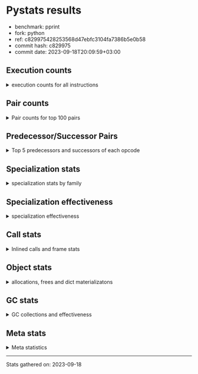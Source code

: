 
# Pystats results

- benchmark: pprint
- fork: python
- ref: c829975428253568d47ebfc3104fa7386b5e0b58
- commit hash: c829975
- commit date: 2023-09-18T20:09:59+03:00

## Execution counts

<details>
<summary> execution counts for all instructions </summary>

|Name | Count | Self | Cumulative | Miss ratio | 
|---|---:|---:|---:|---:|
| LOAD_FAST | 4,218,004,800 | 19.8% | 19.8% |  |
| STORE_FAST | 1,872,002,460 | 8.8% | 28.5% |  |
| LOAD_GLOBAL_BUILTIN | 1,836,001,800 | 8.6% | 37.1% |  |
| LOAD_CONST | 1,356,001,980 | 6.4% | 43.5% |  |
| POP_JUMP_IF_FALSE | 1,308,001,260 | 6.1% | 49.6% |  |
| LOAD_FAST_LOAD_FAST | 1,158,001,500 | 5.4% | 55.0% |  |
| TO_BOOL_BOOL | 1,080,000,660 | 5.1% | 60.1% |  |
| CALL_BUILTIN_FAST | 654,000,720 | 3.1% | 63.1% |  |
| RESUME_CHECK | 606,000,600 | 2.8% | 66.0% |  |
| RETURN_VALUE | 528,000,420 | 2.5% | 68.5% |  |
| POP_JUMP_IF_TRUE | 486,000,360 | 2.3% | 70.7% |  |
| CALL_PY_EXACT_ARGS | 480,000,360 | 2.2% | 73.0% |  |
| LOAD_ATTR_METHOD_WITH_VALUES | 480,000,300 | 2.2% | 75.2% |  |
| CALL_BUILTIN_O | 438,000,180 | 2.1% | 77.3% |  |
| LOAD_GLOBAL_MODULE | 324,000,380 | 1.5% | 78.8% |  |
| CONTAINS_OP | 312,000,300 | 1.5% | 80.3% |  |
| LOAD_ATTR | 288,071,080 | 1.3% | 81.6% |  |
| POP_TOP | 282,000,600 | 1.3% | 82.9% |  |
| BUILD_TUPLE | 270,000,120 | 1.3% | 84.2% |  |
| CALL_TYPE_1 | 234,000,180 | 1.1% | 85.3% |  |
| UNPACK_SEQUENCE_TUPLE | 234,000,060 | 1.1% | 86.4% |  |
| IS_OP | 216,000,120 | 1.0% | 87.4% |  |
| PUSH_NULL | 198,000,660 | 0.9% | 88.3% |  |
| JUMP_BACKWARD | 198,000,000 | 0.9% | 89.3% |  |
| LOAD_ATTR_INSTANCE_VALUE | 180,000,300 | 0.8% | 90.1% |  |
| FOR_ITER_TUPLE | 144,850,060 | 0.7% | 90.8% | 31.1% |
| INTERPRETER_EXIT | 126,000,120 | 0.6% | 91.4% |  |
| FOR_ITER_LIST | 120,850,060 | 0.6% | 91.9% | 37.3% |
| LOAD_ATTR_METHOD_NO_DICT | 96,000,240 | 0.4% | 92.4% |  |
| EXTENDED_ARG | 90,000,120 | 0.4% | 92.8% |  |
| CALL_METHOD_DESCRIPTOR_O | 78,000,240 | 0.4% | 93.2% |  |
| RETURN_CONST | 78,000,180 | 0.4% | 93.5% |  |
| CALL | 72,018,520 | 0.3% | 93.9% |  |
| BINARY_OP | 72,018,000 | 0.3% | 94.2% |  |
| BINARY_OP_ADD_INT | 72,000,360 | 0.3% | 94.5% |  |
| STORE_SUBSCR_DICT | 72,000,180 | 0.3% | 94.9% |  |
| DELETE_SUBSCR | 72,000,180 | 0.3% | 95.2% |  |
| TO_BOOL_NONE | 72,000,120 | 0.3% | 95.6% |  |
| GET_ITER | 72,000,120 | 0.3% | 95.9% |  |
| BUILD_LIST | 72,000,120 | 0.3% | 96.2% |  |
| COPY | 72,000,060 | 0.3% | 96.6% |  |
| STORE_ATTR_SLOT | 72,000,000 | 0.3% | 96.9% |  |
| FORMAT_SIMPLE | 72,000,000 | 0.3% | 97.2% |  |
| CONVERT_VALUE | 72,000,000 | 0.3% | 97.6% |  |
| BINARY_SUBSCR_TUPLE_INT | 72,000,000 | 0.3% | 97.9% |  |
| COMPARE_OP_INT | 60,000,240 | 0.3% | 98.2% |  |
| TO_BOOL | 54,013,220 | 0.3% | 98.5% |  |
| STORE_FAST_STORE_FAST | 42,000,120 | 0.2% | 98.7% |  |
| CALL_LEN | 42,000,060 | 0.2% | 98.8% |  |
| JUMP_FORWARD | 36,000,180 | 0.2% | 99.0% |  |
| UNPACK_SEQUENCE_TWO_TUPLE | 36,000,000 | 0.2% | 99.2% |  |
| LOAD_ATTR_SLOT | 36,000,000 | 0.2% | 99.4% |  |
| BUILD_STRING | 36,000,000 | 0.2% | 99.5% |  |
| NOP | 24,000,180 | 0.1% | 99.6% |  |
| CALL_METHOD_DESCRIPTOR_NOARGS | 24,000,120 | 0.1% | 99.7% |  |
| TO_BOOL_LIST | 18,000,120 | 0.1% | 99.8% |  |
| CALL_KW | 18,000,000 | 0.1% | 99.9% |  |
| BINARY_OP_SUBTRACT_INT | 12,000,300 | 0.1% | 100.0% |  |
| LOAD_ATTR_METHOD_LAZY_DICT | 6,000,180 | 0.0% | 100.0% |  |
| LOAD_DEREF | 240 | 0.0% | 100.0% |  |
| LOAD_GLOBAL | 220 | 0.0% | 100.0% |  |
| LOAD_ATTR_MODULE | 200 | 0.0% | 100.0% |  |
| COPY_FREE_VARS | 120 | 0.0% | 100.0% |  |
| CALL_FUNCTION_EX | 120 | 0.0% | 100.0% |  |
| BINARY_OP_SUBTRACT_FLOAT | 120 | 0.0% | 100.0% |  |
| PUSH_EXC_INFO | 60 | 0.0% | 100.0% |  |
| POP_JUMP_IF_NONE | 60 | 0.0% | 100.0% |  |
| POP_EXCEPT | 60 | 0.0% | 100.0% |  |
| LOAD_ATTR_NONDESCRIPTOR_WITH_VALUES | 60 | 0.0% | 100.0% |  |
| COMPARE_OP | 60 | 0.0% | 100.0% |  |
| CHECK_EXC_MATCH | 60 | 0.0% | 100.0% |  |
| CALL_METHOD_DESCRIPTOR_FAST | 60 | 0.0% | 100.0% |  |
| BUILD_MAP | 60 | 0.0% | 100.0% |  |
| BINARY_OP_ADD_UNICODE | 60 | 0.0% | 100.0% |  |
| STORE_SUBSCR | 20 | 0.0% | 100.0% |  |


</details>

## Pair counts

<details>
<summary> Pair counts for top 100 pairs </summary>

|Pair | Count | Self | Cumulative | 
|---|---:|---:|---:|
| LOAD_GLOBAL_BUILTIN LOAD_FAST | 1,188,001,140 | 5.6% | 5.6% |
| STORE_FAST LOAD_FAST | 966,001,320 | 4.5% | 10.1% |
| LOAD_FAST LOAD_GLOBAL_BUILTIN | 648,000,600 | 3.0% | 13.1% |
| POP_JUMP_IF_FALSE LOAD_GLOBAL_BUILTIN | 630,000,360 | 3.0% | 16.1% |
| TO_BOOL_BOOL POP_JUMP_IF_FALSE | 612,000,420 | 2.9% | 18.9% |
| CALL_PY_EXACT_ARGS RESUME_CHECK | 480,000,360 | 2.2% | 21.2% |
| LOAD_FAST LOAD_ATTR_METHOD_WITH_VALUES | 480,000,260 | 2.2% | 23.4% |
| POP_JUMP_IF_FALSE LOAD_FAST | 456,000,600 | 2.1% | 25.6% |
| STORE_FAST STORE_FAST | 456,000,000 | 2.1% | 27.7% |
| LOAD_GLOBAL_BUILTIN CALL_BUILTIN_FAST | 432,000,480 | 2.0% | 29.7% |
| CALL_BUILTIN_FAST TO_BOOL_BOOL | 432,000,480 | 2.0% | 31.8% |
| LOAD_FAST LOAD_CONST | 414,000,540 | 1.9% | 33.7% |
| LOAD_FAST TO_BOOL_BOOL | 408,000,160 | 1.9% | 35.6% |
| LOAD_FAST CALL_BUILTIN_O | 402,000,180 | 1.9% | 37.5% |
| LOAD_CONST LOAD_CONST | 396,000,240 | 1.9% | 39.3% |
| TO_BOOL_BOOL POP_JUMP_IF_TRUE | 396,000,120 | 1.9% | 41.2% |
| LOAD_ATTR_METHOD_WITH_VALUES LOAD_FAST_LOAD_FAST | 324,000,300 | 1.5% | 42.7% |
| CONTAINS_OP POP_JUMP_IF_FALSE | 312,000,300 | 1.5% | 44.2% |
| LOAD_FAST_LOAD_FAST CALL_PY_EXACT_ARGS | 312,000,100 | 1.5% | 45.6% |
| LOAD_FAST_LOAD_FAST LOAD_FAST_LOAD_FAST | 306,000,240 | 1.4% | 47.1% |
| POP_TOP LOAD_FAST | 276,000,300 | 1.3% | 48.4% |
| BUILD_TUPLE RETURN_VALUE | 270,000,120 | 1.3% | 49.6% |
| STORE_FAST LOAD_GLOBAL_BUILTIN | 258,000,180 | 1.2% | 50.8% |
| RESUME_CHECK LOAD_FAST | 240,000,240 | 1.1% | 52.0% |
| RESUME_CHECK LOAD_GLOBAL_BUILTIN | 240,000,180 | 1.1% | 53.1% |
| LOAD_FAST CALL_TYPE_1 | 234,000,160 | 1.1% | 54.2% |
| LOAD_GLOBAL_MODULE CONTAINS_OP | 234,000,120 | 1.1% | 55.3% |
| LOAD_FAST LOAD_GLOBAL_MODULE | 234,000,120 | 1.1% | 56.4% |
| CALL_TYPE_1 STORE_FAST | 234,000,120 | 1.1% | 57.5% |
| RETURN_VALUE UNPACK_SEQUENCE_TUPLE | 234,000,060 | 1.1% | 58.6% |
| RETURN_VALUE RETURN_VALUE | 234,000,060 | 1.1% | 59.7% |
| UNPACK_SEQUENCE_TUPLE STORE_FAST | 228,000,000 | 1.1% | 60.7% |
| CALL_BUILTIN_FAST STORE_FAST | 222,000,180 | 1.0% | 61.8% |
| LOAD_GLOBAL_BUILTIN LOAD_ATTR | 216,000,120 | 1.0% | 62.8% |
| LOAD_CONST CALL_BUILTIN_FAST | 216,000,120 | 1.0% | 63.8% |
| LOAD_ATTR IS_OP | 216,000,120 | 1.0% | 64.8% |
| LOAD_CONST STORE_FAST | 198,000,540 | 0.9% | 65.7% |
| LOAD_FAST PUSH_NULL | 198,000,420 | 0.9% | 66.7% |
| PUSH_NULL LOAD_FAST | 198,000,120 | 0.9% | 67.6% |
| POP_JUMP_IF_TRUE LOAD_FAST | 198,000,120 | 0.9% | 68.5% |
| CALL_BUILTIN_O POP_TOP | 198,000,000 | 0.9% | 69.4% |
| POP_JUMP_IF_TRUE JUMP_BACKWARD | 197,999,940 | 0.9% | 70.4% |
| LOAD_FAST LOAD_ATTR_INSTANCE_VALUE | 180,000,200 | 0.8% | 71.2% |
| IS_OP POP_JUMP_IF_FALSE | 180,000,000 | 0.8% | 72.1% |
| LOAD_FAST_LOAD_FAST LOAD_FAST | 168,000,120 | 0.8% | 72.8% |
| LOAD_FAST CALL_PY_EXACT_ARGS | 168,000,120 | 0.8% | 73.6% |
| LOAD_ATTR_INSTANCE_VALUE TO_BOOL_BOOL | 168,000,000 | 0.8% | 74.4% |
| LOAD_CONST BUILD_TUPLE | 162,000,000 | 0.8% | 75.2% |
| CALL_BUILTIN_O LOAD_CONST | 162,000,000 | 0.8% | 75.9% |
| LOAD_FAST LOAD_FAST_LOAD_FAST | 156,000,000 | 0.7% | 76.7% |
| LOAD_ATTR_METHOD_WITH_VALUES LOAD_FAST | 156,000,000 | 0.7% | 77.4% |
| CACHE RESUME_CHECK | 126,000,120 | 0.6% | 78.0% |
| JUMP_BACKWARD FOR_ITER_TUPLE | 107,000,000 | 0.5% | 78.5% |
| FOR_ITER_TUPLE STORE_FAST | 106,999,960 | 0.5% | 79.0% |
| EXTENDED_ARG POP_JUMP_IF_FALSE | 90,000,120 | 0.4% | 79.4% |
| JUMP_BACKWARD FOR_ITER_LIST | 85,000,000 | 0.4% | 79.8% |
| LOAD_FAST_LOAD_FAST CONTAINS_OP | 78,000,180 | 0.4% | 80.2% |
| CALL_BUILTIN_O STORE_FAST | 78,000,180 | 0.4% | 80.5% |
| POP_JUMP_IF_FALSE LOAD_CONST | 78,000,120 | 0.4% | 80.9% |
| LOAD_FAST CALL_METHOD_DESCRIPTOR_O | 78,000,120 | 0.4% | 81.3% |
| LOAD_CONST LOAD_FAST_LOAD_FAST | 78,000,120 | 0.4% | 81.6% |
| LOAD_FAST LOAD_ATTR | 72,000,340 | 0.3% | 82.0% |
| STORE_FAST LOAD_CONST | 72,000,240 | 0.3% | 82.3% |
| LOAD_CONST BINARY_OP_ADD_INT | 72,000,240 | 0.3% | 82.6% |
| LOAD_FAST_LOAD_FAST DELETE_SUBSCR | 72,000,180 | 0.3% | 83.0% |
| LOAD_ATTR STORE_FAST | 72,000,180 | 0.3% | 83.3% |
| BINARY_OP_ADD_INT STORE_FAST | 72,000,180 | 0.3% | 83.7% |
| LOAD_FAST_LOAD_FAST STORE_SUBSCR_DICT | 72,000,160 | 0.3% | 84.0% |
| TO_BOOL_NONE POP_JUMP_IF_FALSE | 72,000,120 | 0.3% | 84.3% |
| TO_BOOL_BOOL EXTENDED_ARG | 72,000,120 | 0.3% | 84.7% |
| STORE_SUBSCR_DICT LOAD_CONST | 72,000,120 | 0.3% | 85.0% |
| STORE_FAST BUILD_LIST | 72,000,120 | 0.3% | 85.3% |
| POP_JUMP_IF_FALSE LOAD_FAST_LOAD_FAST | 72,000,120 | 0.3% | 85.7% |
| LOAD_FAST_LOAD_FAST BUILD_TUPLE | 72,000,120 | 0.3% | 86.0% |
| LOAD_FAST TO_BOOL_NONE | 72,000,120 | 0.3% | 86.4% |
| LOAD_FAST GET_ITER | 72,000,120 | 0.3% | 86.7% |
| LOAD_CONST LOAD_ATTR_METHOD_NO_DICT | 72,000,120 | 0.3% | 87.0% |
| LOAD_ATTR_METHOD_NO_DICT LOAD_FAST | 72,000,120 | 0.3% | 87.4% |
| CALL_METHOD_DESCRIPTOR_O BINARY_OP | 72,000,120 | 0.3% | 87.7% |
| BUILD_LIST STORE_FAST | 72,000,120 | 0.3% | 88.0% |
| BINARY_OP LOAD_FAST_LOAD_FAST | 72,000,120 | 0.3% | 88.4% |
| POP_JUMP_IF_FALSE POP_TOP | 72,000,060 | 0.3% | 88.7% |
| STORE_ATTR_SLOT RETURN_CONST | 72,000,000 | 0.3% | 89.1% |
| RETURN_CONST INTERPRETER_EXIT | 72,000,000 | 0.3% | 89.4% |
| RESUME_CHECK LOAD_FAST_LOAD_FAST | 72,000,000 | 0.3% | 89.7% |
| LOAD_GLOBAL_MODULE LOAD_FAST | 72,000,000 | 0.3% | 90.1% |
| LOAD_FAST_LOAD_FAST STORE_ATTR_SLOT | 72,000,000 | 0.3% | 90.4% |
| LOAD_FAST COPY | 72,000,000 | 0.3% | 90.7% |
| LOAD_FAST CONVERT_VALUE | 72,000,000 | 0.3% | 91.1% |
| LOAD_CONST BINARY_SUBSCR_TUPLE_INT | 72,000,000 | 0.3% | 91.4% |
| COPY TO_BOOL_BOOL | 72,000,000 | 0.3% | 91.8% |
| CONVERT_VALUE FORMAT_SIMPLE | 72,000,000 | 0.3% | 92.1% |
| BINARY_SUBSCR_TUPLE_INT CALL | 72,000,000 | 0.3% | 92.4% |
| RETURN_VALUE INTERPRETER_EXIT | 54,000,120 | 0.3% | 92.7% |
| POP_JUMP_IF_TRUE LOAD_CONST | 54,000,120 | 0.3% | 92.9% |
| DELETE_SUBSCR LOAD_FAST | 54,000,120 | 0.3% | 93.2% |
| LOAD_FAST TO_BOOL | 54,000,020 | 0.3% | 93.4% |
| TO_BOOL POP_JUMP_IF_TRUE | 54,000,000 | 0.3% | 93.7% |
| FOR_ITER_LIST STORE_FAST | 49,000,040 | 0.2% | 93.9% |
| LOAD_FAST STORE_FAST | 48,000,000 | 0.2% | 94.1% |


</details>

## Predecessor/Successor Pairs

<details>
<summary> Top 5 predecessors and successors of each opcode </summary>

### CACHE

<details>
<summary> Successors and predecessors for CACHE </summary>

|Predecessors | Count | Percentage | 
|---|---:|---:|

|Successors | Count | Percentage | 
|---|---:|---:|
| RESUME_CHECK | 126,000,120 | 100.0% |


</details>

### DELETE_SUBSCR

<details>
<summary> Successors and predecessors for DELETE_SUBSCR </summary>

|Predecessors | Count | Percentage | 
|---|---:|---:|
| LOAD_FAST_LOAD_FAST | 72,000,180 | 100.0% |

|Successors | Count | Percentage | 
|---|---:|---:|
| LOAD_FAST | 54,000,120 | 75.0% |
| LOAD_CONST | 18,000,000 | 25.0% |
| RETURN_CONST | 60 | 0.0% |


</details>

### FORMAT_SIMPLE

<details>
<summary> Successors and predecessors for FORMAT_SIMPLE </summary>

|Predecessors | Count | Percentage | 
|---|---:|---:|
| CONVERT_VALUE | 72,000,000 | 100.0% |

|Successors | Count | Percentage | 
|---|---:|---:|
| LOAD_CONST | 36,000,000 | 50.0% |
| BUILD_STRING | 36,000,000 | 50.0% |


</details>

### GET_ITER

<details>
<summary> Successors and predecessors for GET_ITER </summary>

|Predecessors | Count | Percentage | 
|---|---:|---:|
| LOAD_FAST | 72,000,120 | 100.0% |

|Successors | Count | Percentage | 
|---|---:|---:|
| FOR_ITER_TUPLE | 37,000,060 | 51.4% |
| FOR_ITER_LIST | 35,000,060 | 48.6% |


</details>

### INTERPRETER_EXIT

<details>
<summary> Successors and predecessors for INTERPRETER_EXIT </summary>

|Predecessors | Count | Percentage | 
|---|---:|---:|
| RETURN_CONST | 72,000,000 | 57.1% |
| RETURN_VALUE | 54,000,120 | 42.9% |

|Successors | Count | Percentage | 
|---|---:|---:|


</details>

### NOP

<details>
<summary> Successors and predecessors for NOP </summary>

|Predecessors | Count | Percentage | 
|---|---:|---:|
| RESUME_CHECK | 18,000,000 | 75.0% |
| STORE_FAST | 6,000,060 | 25.0% |
| POP_TOP | 120 | 0.0% |

|Successors | Count | Percentage | 
|---|---:|---:|
| LOAD_FAST | 18,000,000 | 75.0% |
| LOAD_GLOBAL_BUILTIN | 6,000,040 | 25.0% |
| LOAD_DEREF | 120 | 0.0% |
| LOAD_GLOBAL | 20 | 0.0% |


</details>

### POP_TOP

<details>
<summary> Successors and predecessors for POP_TOP </summary>

|Predecessors | Count | Percentage | 
|---|---:|---:|
| CALL_BUILTIN_O | 198,000,000 | 70.2% |
| POP_JUMP_IF_FALSE | 72,000,060 | 25.5% |
| RETURN_CONST | 6,000,180 | 2.1% |
| CALL_METHOD_DESCRIPTOR_O | 6,000,120 | 2.1% |
| CALL | 240 | 0.0% |

|Successors | Count | Percentage | 
|---|---:|---:|
| LOAD_FAST | 276,000,300 | 97.9% |
| RETURN_CONST | 6,000,060 | 2.1% |
| NOP | 120 | 0.0% |
| LOAD_FAST_LOAD_FAST | 60 | 0.0% |
| LOAD_CONST | 60 | 0.0% |


</details>

### PUSH_NULL

<details>
<summary> Successors and predecessors for PUSH_NULL </summary>

|Predecessors | Count | Percentage | 
|---|---:|---:|
| LOAD_FAST | 198,000,420 | 100.0% |
| LOAD_DEREF | 120 | 0.0% |
| LOAD_ATTR_MODULE | 80 | 0.0% |
| LOAD_ATTR | 40 | 0.0% |

|Successors | Count | Percentage | 
|---|---:|---:|
| LOAD_FAST | 198,000,120 | 100.0% |
| CALL | 480 | 0.0% |
| LOAD_FAST_LOAD_FAST | 60 | 0.0% |


</details>

### RETURN_VALUE

<details>
<summary> Successors and predecessors for RETURN_VALUE </summary>

|Predecessors | Count | Percentage | 
|---|---:|---:|
| BUILD_TUPLE | 270,000,120 | 51.1% |
| RETURN_VALUE | 234,000,060 | 44.3% |
| COMPARE_OP_INT | 18,000,000 | 3.4% |
| LOAD_FAST | 6,000,180 | 1.1% |
| CALL_METHOD_DESCRIPTOR_NOARGS | 60 | 0.0% |

|Successors | Count | Percentage | 
|---|---:|---:|
| UNPACK_SEQUENCE_TUPLE | 234,000,060 | 44.3% |
| RETURN_VALUE | 234,000,060 | 44.3% |
| INTERPRETER_EXIT | 54,000,120 | 10.2% |
| STORE_FAST | 6,000,060 | 1.1% |
| LOAD_GLOBAL | 80 | 0.0% |


</details>

### STORE_SUBSCR

<details>
<summary> Successors and predecessors for STORE_SUBSCR </summary>

|Predecessors | Count | Percentage | 
|---|---:|---:|
| LOAD_FAST_LOAD_FAST | 20 | 100.0% |

|Successors | Count | Percentage | 
|---|---:|---:|
| STORE_SUBSCR_DICT | 20 | 100.0% |


</details>

### TO_BOOL

<details>
<summary> Successors and predecessors for TO_BOOL </summary>

|Predecessors | Count | Percentage | 
|---|---:|---:|
| LOAD_FAST | 54,000,020 | 100.0% |
| TO_BOOL | 13,200 | 0.0% |

|Successors | Count | Percentage | 
|---|---:|---:|
| POP_JUMP_IF_TRUE | 54,000,000 | 100.0% |
| TO_BOOL | 13,200 | 0.0% |
| TO_BOOL_BOOL | 20 | 0.0% |


</details>

### BINARY_OP

<details>
<summary> Successors and predecessors for BINARY_OP </summary>

|Predecessors | Count | Percentage | 
|---|---:|---:|
| CALL_METHOD_DESCRIPTOR_O | 72,000,120 | 100.0% |
| BINARY_OP | 17,640 | 0.0% |
| LOAD_FAST | 120 | 0.0% |
| LOAD_CONST | 60 | 0.0% |
| LOAD_FAST_LOAD_FAST | 40 | 0.0% |

|Successors | Count | Percentage | 
|---|---:|---:|
| LOAD_FAST_LOAD_FAST | 72,000,120 | 100.0% |
| BINARY_OP | 17,640 | 0.0% |
| BINARY_OP_ADD_INT | 80 | 0.0% |
| BINARY_OP_SUBTRACT_INT | 60 | 0.0% |
| BINARY_OP_ADD_UNICODE | 60 | 0.0% |


</details>

### BUILD_LIST

<details>
<summary> Successors and predecessors for BUILD_LIST </summary>

|Predecessors | Count | Percentage | 
|---|---:|---:|
| STORE_FAST | 72,000,120 | 100.0% |

|Successors | Count | Percentage | 
|---|---:|---:|
| STORE_FAST | 72,000,120 | 100.0% |


</details>

### BUILD_STRING

<details>
<summary> Successors and predecessors for BUILD_STRING </summary>

|Predecessors | Count | Percentage | 
|---|---:|---:|
| FORMAT_SIMPLE | 36,000,000 | 100.0% |

|Successors | Count | Percentage | 
|---|---:|---:|
| CALL_BUILTIN_O | 36,000,000 | 100.0% |


</details>

### BUILD_TUPLE

<details>
<summary> Successors and predecessors for BUILD_TUPLE </summary>

|Predecessors | Count | Percentage | 
|---|---:|---:|
| LOAD_CONST | 162,000,000 | 60.0% |
| LOAD_FAST_LOAD_FAST | 72,000,120 | 26.7% |
| CALL | 36,000,000 | 13.3% |

|Successors | Count | Percentage | 
|---|---:|---:|
| RETURN_VALUE | 270,000,120 | 100.0% |


</details>

### CALL

<details>
<summary> Successors and predecessors for CALL </summary>

|Predecessors | Count | Percentage | 
|---|---:|---:|
| BINARY_SUBSCR_TUPLE_INT | 72,000,000 | 100.0% |
| CALL | 17,780 | 0.0% |
| PUSH_NULL | 480 | 0.0% |
| LOAD_CONST | 80 | 0.0% |
| LOAD_GLOBAL_MODULE | 60 | 0.0% |

|Successors | Count | Percentage | 
|---|---:|---:|
| LOAD_GLOBAL_MODULE | 36,000,000 | 50.0% |
| BUILD_TUPLE | 36,000,000 | 50.0% |
| CALL | 17,780 | 0.0% |
| POP_TOP | 240 | 0.0% |
| STORE_FAST | 180 | 0.0% |


</details>

### CALL_FUNCTION_EX

<details>
<summary> Successors and predecessors for CALL_FUNCTION_EX </summary>

|Predecessors | Count | Percentage | 
|---|---:|---:|
| LOAD_FAST | 120 | 100.0% |

|Successors | Count | Percentage | 
|---|---:|---:|
| COPY_FREE_VARS | 120 | 100.0% |


</details>

### CALL_KW

<details>
<summary> Successors and predecessors for CALL_KW </summary>

|Predecessors | Count | Percentage | 
|---|---:|---:|
| LOAD_CONST | 18,000,000 | 100.0% |

|Successors | Count | Percentage | 
|---|---:|---:|
| STORE_FAST | 18,000,000 | 100.0% |


</details>

### COMPARE_OP

<details>
<summary> Successors and predecessors for COMPARE_OP </summary>

|Predecessors | Count | Percentage | 
|---|---:|---:|
| LOAD_CONST | 60 | 100.0% |

|Successors | Count | Percentage | 
|---|---:|---:|
| COMPARE_OP_INT | 60 | 100.0% |


</details>

### CONTAINS_OP

<details>
<summary> Successors and predecessors for CONTAINS_OP </summary>

|Predecessors | Count | Percentage | 
|---|---:|---:|
| LOAD_GLOBAL_MODULE | 234,000,120 | 75.0% |
| LOAD_FAST_LOAD_FAST | 78,000,180 | 25.0% |

|Successors | Count | Percentage | 
|---|---:|---:|
| POP_JUMP_IF_FALSE | 312,000,300 | 100.0% |


</details>

### CONVERT_VALUE

<details>
<summary> Successors and predecessors for CONVERT_VALUE </summary>

|Predecessors | Count | Percentage | 
|---|---:|---:|
| LOAD_FAST | 72,000,000 | 100.0% |

|Successors | Count | Percentage | 
|---|---:|---:|
| FORMAT_SIMPLE | 72,000,000 | 100.0% |


</details>

### COPY

<details>
<summary> Successors and predecessors for COPY </summary>

|Predecessors | Count | Percentage | 
|---|---:|---:|
| LOAD_FAST | 72,000,000 | 100.0% |
| BINARY_OP_ADD_INT | 60 | 0.0% |

|Successors | Count | Percentage | 
|---|---:|---:|
| TO_BOOL_BOOL | 72,000,000 | 100.0% |
| STORE_FAST_STORE_FAST | 60 | 0.0% |


</details>

### COPY_FREE_VARS

<details>
<summary> Successors and predecessors for COPY_FREE_VARS </summary>

|Predecessors | Count | Percentage | 
|---|---:|---:|
| CALL_FUNCTION_EX | 120 | 100.0% |

|Successors | Count | Percentage | 
|---|---:|---:|
| RESUME_CHECK | 120 | 100.0% |


</details>

### EXTENDED_ARG

<details>
<summary> Successors and predecessors for EXTENDED_ARG </summary>

|Predecessors | Count | Percentage | 
|---|---:|---:|
| TO_BOOL_BOOL | 72,000,120 | 80.0% |
| IS_OP | 18,000,000 | 20.0% |

|Successors | Count | Percentage | 
|---|---:|---:|
| POP_JUMP_IF_FALSE | 90,000,120 | 100.0% |


</details>

### IS_OP

<details>
<summary> Successors and predecessors for IS_OP </summary>

|Predecessors | Count | Percentage | 
|---|---:|---:|
| LOAD_ATTR | 216,000,120 | 100.0% |

|Successors | Count | Percentage | 
|---|---:|---:|
| POP_JUMP_IF_FALSE | 180,000,000 | 83.3% |
| POP_JUMP_IF_TRUE | 18,000,120 | 8.3% |
| EXTENDED_ARG | 18,000,000 | 8.3% |


</details>

### JUMP_BACKWARD

<details>
<summary> Successors and predecessors for JUMP_BACKWARD </summary>

|Predecessors | Count | Percentage | 
|---|---:|---:|
| POP_JUMP_IF_TRUE | 197,999,940 | 100.0% |
| POP_EXCEPT | 60 | 0.0% |

|Successors | Count | Percentage | 
|---|---:|---:|
| FOR_ITER_TUPLE | 107,000,000 | 54.0% |
| FOR_ITER_LIST | 85,000,000 | 42.9% |
| LOAD_FAST | 6,000,000 | 3.0% |


</details>

### JUMP_FORWARD

<details>
<summary> Successors and predecessors for JUMP_FORWARD </summary>

|Predecessors | Count | Percentage | 
|---|---:|---:|
| STORE_FAST | 36,000,120 | 100.0% |
| LOAD_FAST | 60 | 0.0% |

|Successors | Count | Percentage | 
|---|---:|---:|
| LOAD_GLOBAL_BUILTIN | 18,000,120 | 50.0% |
| LOAD_FAST | 18,000,000 | 50.0% |
| LOAD_FAST_LOAD_FAST | 60 | 0.0% |


</details>

### LOAD_ATTR

<details>
<summary> Successors and predecessors for LOAD_ATTR </summary>

|Predecessors | Count | Percentage | 
|---|---:|---:|
| LOAD_GLOBAL_BUILTIN | 216,000,120 | 75.0% |
| LOAD_FAST | 72,000,340 | 25.0% |
| LOAD_ATTR | 70,400 | 0.0% |
| LOAD_GLOBAL_MODULE | 80 | 0.0% |
| CALL_TYPE_1 | 60 | 0.0% |

|Successors | Count | Percentage | 
|---|---:|---:|
| IS_OP | 216,000,120 | 75.0% |
| STORE_FAST | 72,000,180 | 25.0% |
| LOAD_ATTR | 70,400 | 0.0% |
| LOAD_ATTR_MODULE | 80 | 0.0% |
| LOAD_CONST | 60 | 0.0% |


</details>

### LOAD_CONST

<details>
<summary> Successors and predecessors for LOAD_CONST </summary>

|Predecessors | Count | Percentage | 
|---|---:|---:|
| LOAD_FAST | 414,000,540 | 30.5% |
| LOAD_CONST | 396,000,240 | 29.2% |
| CALL_BUILTIN_O | 162,000,000 | 11.9% |
| POP_JUMP_IF_FALSE | 78,000,120 | 5.8% |
| STORE_FAST | 72,000,240 | 5.3% |

|Successors | Count | Percentage | 
|---|---:|---:|
| LOAD_CONST | 396,000,240 | 29.2% |
| CALL_BUILTIN_FAST | 216,000,120 | 15.9% |
| STORE_FAST | 198,000,540 | 14.6% |
| BUILD_TUPLE | 162,000,000 | 11.9% |
| LOAD_FAST_LOAD_FAST | 78,000,120 | 5.8% |


</details>

### LOAD_DEREF

<details>
<summary> Successors and predecessors for LOAD_DEREF </summary>

|Predecessors | Count | Percentage | 
|---|---:|---:|
| STORE_FAST | 120 | 50.0% |
| NOP | 120 | 50.0% |

|Successors | Count | Percentage | 
|---|---:|---:|
| STORE_FAST | 120 | 50.0% |
| PUSH_NULL | 120 | 50.0% |


</details>

### LOAD_FAST

<details>
<summary> Successors and predecessors for LOAD_FAST </summary>

|Predecessors | Count | Percentage | 
|---|---:|---:|
| LOAD_GLOBAL_BUILTIN | 1,188,001,140 | 28.2% |
| STORE_FAST | 966,001,320 | 22.9% |
| POP_JUMP_IF_FALSE | 456,000,600 | 10.8% |
| POP_TOP | 276,000,300 | 6.5% |
| RESUME_CHECK | 240,000,240 | 5.7% |

|Successors | Count | Percentage | 
|---|---:|---:|
| LOAD_GLOBAL_BUILTIN | 648,000,600 | 15.4% |
| LOAD_ATTR_METHOD_WITH_VALUES | 480,000,260 | 11.4% |
| LOAD_CONST | 414,000,540 | 9.8% |
| TO_BOOL_BOOL | 408,000,160 | 9.7% |
| CALL_BUILTIN_O | 402,000,180 | 9.5% |


</details>

### LOAD_FAST_LOAD_FAST

<details>
<summary> Successors and predecessors for LOAD_FAST_LOAD_FAST </summary>

|Predecessors | Count | Percentage | 
|---|---:|---:|
| LOAD_ATTR_METHOD_WITH_VALUES | 324,000,300 | 28.0% |
| LOAD_FAST_LOAD_FAST | 306,000,240 | 26.4% |
| LOAD_FAST | 156,000,000 | 13.5% |
| LOAD_CONST | 78,000,120 | 6.7% |
| POP_JUMP_IF_FALSE | 72,000,120 | 6.2% |

|Successors | Count | Percentage | 
|---|---:|---:|
| CALL_PY_EXACT_ARGS | 312,000,100 | 26.9% |
| LOAD_FAST_LOAD_FAST | 306,000,240 | 26.4% |
| LOAD_FAST | 168,000,120 | 14.5% |
| CONTAINS_OP | 78,000,180 | 6.7% |
| DELETE_SUBSCR | 72,000,180 | 6.2% |


</details>

### LOAD_GLOBAL

<details>
<summary> Successors and predecessors for LOAD_GLOBAL </summary>

|Predecessors | Count | Percentage | 
|---|---:|---:|
| RETURN_VALUE | 80 | 36.4% |
| RESUME_CHECK | 60 | 27.3% |
| STORE_FAST_STORE_FAST | 20 | 9.1% |
| PUSH_EXC_INFO | 20 | 9.1% |
| NOP | 20 | 9.1% |

|Successors | Count | Percentage | 
|---|---:|---:|
| LOAD_GLOBAL_MODULE | 100 | 45.5% |
| LOAD_GLOBAL_BUILTIN | 80 | 36.4% |
| LOAD_ATTR | 40 | 18.2% |


</details>

### POP_JUMP_IF_FALSE

<details>
<summary> Successors and predecessors for POP_JUMP_IF_FALSE </summary>

|Predecessors | Count | Percentage | 
|---|---:|---:|
| TO_BOOL_BOOL | 612,000,420 | 46.8% |
| CONTAINS_OP | 312,000,300 | 23.9% |
| IS_OP | 180,000,000 | 13.8% |
| EXTENDED_ARG | 90,000,120 | 6.9% |
| TO_BOOL_NONE | 72,000,120 | 5.5% |

|Successors | Count | Percentage | 
|---|---:|---:|
| LOAD_GLOBAL_BUILTIN | 630,000,360 | 48.2% |
| LOAD_FAST | 456,000,600 | 34.9% |
| LOAD_CONST | 78,000,120 | 6.0% |
| LOAD_FAST_LOAD_FAST | 72,000,120 | 5.5% |
| POP_TOP | 72,000,060 | 5.5% |


</details>

### POP_JUMP_IF_NONE

<details>
<summary> Successors and predecessors for POP_JUMP_IF_NONE </summary>

|Predecessors | Count | Percentage | 
|---|---:|---:|
| LOAD_FAST | 60 | 100.0% |

|Successors | Count | Percentage | 
|---|---:|---:|
| LOAD_CONST | 60 | 100.0% |


</details>

### POP_JUMP_IF_TRUE

<details>
<summary> Successors and predecessors for POP_JUMP_IF_TRUE </summary>

|Predecessors | Count | Percentage | 
|---|---:|---:|
| TO_BOOL_BOOL | 396,000,120 | 81.5% |
| TO_BOOL | 54,000,000 | 11.1% |
| TO_BOOL_LIST | 18,000,120 | 3.7% |
| IS_OP | 18,000,120 | 3.7% |

|Successors | Count | Percentage | 
|---|---:|---:|
| LOAD_FAST | 198,000,120 | 40.7% |
| JUMP_BACKWARD | 197,999,940 | 40.7% |
| LOAD_CONST | 54,000,120 | 11.1% |
| LOAD_GLOBAL_BUILTIN | 36,000,120 | 7.4% |
| RETURN_CONST | 60 | 0.0% |


</details>

### RETURN_CONST

<details>
<summary> Successors and predecessors for RETURN_CONST </summary>

|Predecessors | Count | Percentage | 
|---|---:|---:|
| STORE_ATTR_SLOT | 72,000,000 | 92.3% |
| POP_TOP | 6,000,060 | 7.7% |
| POP_JUMP_IF_TRUE | 60 | 0.0% |
| DELETE_SUBSCR | 60 | 0.0% |

|Successors | Count | Percentage | 
|---|---:|---:|
| INTERPRETER_EXIT | 72,000,000 | 92.3% |
| POP_TOP | 6,000,180 | 7.7% |


</details>

### STORE_FAST

<details>
<summary> Successors and predecessors for STORE_FAST </summary>

|Predecessors | Count | Percentage | 
|---|---:|---:|
| STORE_FAST | 456,000,000 | 24.4% |
| CALL_TYPE_1 | 234,000,120 | 12.5% |
| UNPACK_SEQUENCE_TUPLE | 228,000,000 | 12.2% |
| CALL_BUILTIN_FAST | 222,000,180 | 11.9% |
| LOAD_CONST | 198,000,540 | 10.6% |

|Successors | Count | Percentage | 
|---|---:|---:|
| LOAD_FAST | 966,001,320 | 51.6% |
| STORE_FAST | 456,000,000 | 24.4% |
| LOAD_GLOBAL_BUILTIN | 258,000,180 | 13.8% |
| LOAD_CONST | 72,000,240 | 3.8% |
| BUILD_LIST | 72,000,120 | 3.8% |


</details>

### STORE_FAST_STORE_FAST

<details>
<summary> Successors and predecessors for STORE_FAST_STORE_FAST </summary>

|Predecessors | Count | Percentage | 
|---|---:|---:|
| UNPACK_SEQUENCE_TWO_TUPLE | 36,000,000 | 85.7% |
| UNPACK_SEQUENCE_TUPLE | 6,000,060 | 14.3% |
| COPY | 60 | 0.0% |

|Successors | Count | Percentage | 
|---|---:|---:|
| LOAD_FAST | 36,000,000 | 85.7% |
| STORE_FAST | 6,000,060 | 14.3% |
| LOAD_GLOBAL_BUILTIN | 40 | 0.0% |
| LOAD_GLOBAL | 20 | 0.0% |


</details>

### BINARY_OP_ADD_INT

<details>
<summary> Successors and predecessors for BINARY_OP_ADD_INT </summary>

|Predecessors | Count | Percentage | 
|---|---:|---:|
| LOAD_CONST | 72,000,240 | 100.0% |
| BINARY_OP | 80 | 0.0% |
| LOAD_ATTR_INSTANCE_VALUE | 40 | 0.0% |

|Successors | Count | Percentage | 
|---|---:|---:|
| STORE_FAST | 72,000,180 | 100.0% |
| LOAD_FAST_LOAD_FAST | 60 | 0.0% |
| COPY | 60 | 0.0% |
| CALL_PY_EXACT_ARGS | 40 | 0.0% |
| CALL | 20 | 0.0% |


</details>

### BINARY_OP_SUBTRACT_FLOAT

<details>
<summary> Successors and predecessors for BINARY_OP_SUBTRACT_FLOAT </summary>

|Predecessors | Count | Percentage | 
|---|---:|---:|
| LOAD_FAST | 80 | 66.7% |
| BINARY_OP | 40 | 33.3% |

|Successors | Count | Percentage | 
|---|---:|---:|
| STORE_FAST | 120 | 100.0% |


</details>

### BINARY_SUBSCR_TUPLE_INT

<details>
<summary> Successors and predecessors for BINARY_SUBSCR_TUPLE_INT </summary>

|Predecessors | Count | Percentage | 
|---|---:|---:|
| LOAD_CONST | 72,000,000 | 100.0% |

|Successors | Count | Percentage | 
|---|---:|---:|
| CALL | 72,000,000 | 100.0% |


</details>

### CALL_BUILTIN_FAST

<details>
<summary> Successors and predecessors for CALL_BUILTIN_FAST </summary>

|Predecessors | Count | Percentage | 
|---|---:|---:|
| LOAD_GLOBAL_BUILTIN | 432,000,480 | 66.1% |
| LOAD_CONST | 216,000,120 | 33.0% |
| LOAD_FAST | 6,000,080 | 0.9% |
| CALL | 40 | 0.0% |

|Successors | Count | Percentage | 
|---|---:|---:|
| TO_BOOL_BOOL | 432,000,480 | 66.1% |
| STORE_FAST | 222,000,180 | 33.9% |
| PUSH_EXC_INFO | 60 | 0.0% |


</details>

### CALL_BUILTIN_O

<details>
<summary> Successors and predecessors for CALL_BUILTIN_O </summary>

|Predecessors | Count | Percentage | 
|---|---:|---:|
| LOAD_FAST | 402,000,180 | 91.8% |
| BUILD_STRING | 36,000,000 | 8.2% |

|Successors | Count | Percentage | 
|---|---:|---:|
| POP_TOP | 198,000,000 | 45.2% |
| LOAD_CONST | 162,000,000 | 37.0% |
| STORE_FAST | 78,000,180 | 17.8% |


</details>

### CALL_LEN

<details>
<summary> Successors and predecessors for CALL_LEN </summary>

|Predecessors | Count | Percentage | 
|---|---:|---:|
| LOAD_FAST | 42,000,060 | 100.0% |

|Successors | Count | Percentage | 
|---|---:|---:|
| LOAD_CONST | 36,000,000 | 85.7% |
| LOAD_FAST | 6,000,060 | 14.3% |


</details>

### CALL_METHOD_DESCRIPTOR_NOARGS

<details>
<summary> Successors and predecessors for CALL_METHOD_DESCRIPTOR_NOARGS </summary>

|Predecessors | Count | Percentage | 
|---|---:|---:|
| LOAD_ATTR_METHOD_NO_DICT | 24,000,060 | 100.0% |
| LOAD_ATTR_METHOD_LAZY_DICT | 40 | 0.0% |
| CALL | 20 | 0.0% |

|Successors | Count | Percentage | 
|---|---:|---:|
| LOAD_GLOBAL_MODULE | 18,000,000 | 75.0% |
| LOAD_FAST | 6,000,060 | 25.0% |
| RETURN_VALUE | 60 | 0.0% |


</details>

### CALL_METHOD_DESCRIPTOR_O

<details>
<summary> Successors and predecessors for CALL_METHOD_DESCRIPTOR_O </summary>

|Predecessors | Count | Percentage | 
|---|---:|---:|
| LOAD_FAST | 78,000,120 | 100.0% |
| LOAD_CONST | 80 | 0.0% |
| CALL | 40 | 0.0% |

|Successors | Count | Percentage | 
|---|---:|---:|
| BINARY_OP | 72,000,120 | 92.3% |
| POP_TOP | 6,000,120 | 7.7% |


</details>

### CALL_PY_EXACT_ARGS

<details>
<summary> Successors and predecessors for CALL_PY_EXACT_ARGS </summary>

|Predecessors | Count | Percentage | 
|---|---:|---:|
| LOAD_FAST_LOAD_FAST | 312,000,100 | 65.0% |
| LOAD_FAST | 168,000,120 | 35.0% |
| CALL | 60 | 0.0% |
| LOAD_CONST | 40 | 0.0% |
| BINARY_OP_ADD_INT | 40 | 0.0% |

|Successors | Count | Percentage | 
|---|---:|---:|
| RESUME_CHECK | 480,000,360 | 100.0% |


</details>

### CALL_TYPE_1

<details>
<summary> Successors and predecessors for CALL_TYPE_1 </summary>

|Predecessors | Count | Percentage | 
|---|---:|---:|
| LOAD_FAST | 234,000,160 | 100.0% |
| CALL | 20 | 0.0% |

|Successors | Count | Percentage | 
|---|---:|---:|
| STORE_FAST | 234,000,120 | 100.0% |
| LOAD_ATTR | 60 | 0.0% |


</details>

### COMPARE_OP_INT

<details>
<summary> Successors and predecessors for COMPARE_OP_INT </summary>

|Predecessors | Count | Percentage | 
|---|---:|---:|
| LOAD_CONST | 36,000,120 | 60.0% |
| LOAD_ATTR_SLOT | 18,000,000 | 30.0% |
| LOAD_FAST | 6,000,060 | 10.0% |
| COMPARE_OP | 60 | 0.0% |

|Successors | Count | Percentage | 
|---|---:|---:|
| POP_JUMP_IF_FALSE | 42,000,240 | 70.0% |
| RETURN_VALUE | 18,000,000 | 30.0% |


</details>

### FOR_ITER_LIST

<details>
<summary> Successors and predecessors for FOR_ITER_LIST </summary>

|Predecessors | Count | Percentage | 
|---|---:|---:|
| JUMP_BACKWARD | 85,000,000 | 70.3% |
| GET_ITER | 35,000,060 | 29.0% |
| FOR_ITER_TUPLE | 850,000 | 0.7% |

|Successors | Count | Percentage | 
|---|---:|---:|
| STORE_FAST | 49,000,040 | 40.5% |
| UNPACK_SEQUENCE_TWO_TUPLE | 36,000,000 | 29.8% |
| LOAD_FAST_LOAD_FAST | 35,000,020 | 29.0% |
| FOR_ITER_TUPLE | 850,000 | 0.7% |


</details>

### FOR_ITER_TUPLE

<details>
<summary> Successors and predecessors for FOR_ITER_TUPLE </summary>

|Predecessors | Count | Percentage | 
|---|---:|---:|
| JUMP_BACKWARD | 107,000,000 | 73.9% |
| GET_ITER | 37,000,060 | 25.5% |
| FOR_ITER_LIST | 850,000 | 0.6% |

|Successors | Count | Percentage | 
|---|---:|---:|
| STORE_FAST | 106,999,960 | 73.9% |
| LOAD_FAST_LOAD_FAST | 37,000,100 | 25.5% |
| FOR_ITER_LIST | 850,000 | 0.6% |


</details>

### LOAD_ATTR_INSTANCE_VALUE

<details>
<summary> Successors and predecessors for LOAD_ATTR_INSTANCE_VALUE </summary>

|Predecessors | Count | Percentage | 
|---|---:|---:|
| LOAD_FAST | 180,000,200 | 100.0% |
| LOAD_ATTR | 60 | 0.0% |
| LOAD_FAST_LOAD_FAST | 40 | 0.0% |

|Successors | Count | Percentage | 
|---|---:|---:|
| TO_BOOL_BOOL | 168,000,000 | 93.3% |
| LOAD_FAST | 12,000,180 | 6.7% |
| LOAD_CONST | 60 | 0.0% |
| BINARY_OP_ADD_INT | 40 | 0.0% |
| BINARY_OP | 20 | 0.0% |


</details>

### LOAD_ATTR_METHOD_NO_DICT

<details>
<summary> Successors and predecessors for LOAD_ATTR_METHOD_NO_DICT </summary>

|Predecessors | Count | Percentage | 
|---|---:|---:|
| LOAD_CONST | 72,000,120 | 75.0% |
| LOAD_FAST | 18,000,000 | 18.7% |
| LOAD_FAST_LOAD_FAST | 6,000,060 | 6.3% |
| LOAD_ATTR_NONDESCRIPTOR_WITH_VALUES | 40 | 0.0% |
| LOAD_ATTR | 20 | 0.0% |

|Successors | Count | Percentage | 
|---|---:|---:|
| LOAD_FAST | 72,000,120 | 75.0% |
| CALL_METHOD_DESCRIPTOR_NOARGS | 24,000,060 | 25.0% |
| LOAD_GLOBAL_BUILTIN | 40 | 0.0% |
| LOAD_GLOBAL | 20 | 0.0% |


</details>

### LOAD_ATTR_METHOD_WITH_VALUES

<details>
<summary> Successors and predecessors for LOAD_ATTR_METHOD_WITH_VALUES </summary>

|Predecessors | Count | Percentage | 
|---|---:|---:|
| LOAD_FAST | 480,000,260 | 100.0% |
| LOAD_ATTR | 40 | 0.0% |

|Successors | Count | Percentage | 
|---|---:|---:|
| LOAD_FAST_LOAD_FAST | 324,000,300 | 67.5% |
| LOAD_FAST | 156,000,000 | 32.5% |


</details>

### LOAD_ATTR_MODULE

<details>
<summary> Successors and predecessors for LOAD_ATTR_MODULE </summary>

|Predecessors | Count | Percentage | 
|---|---:|---:|
| LOAD_GLOBAL_MODULE | 120 | 60.0% |
| LOAD_ATTR | 80 | 40.0% |

|Successors | Count | Percentage | 
|---|---:|---:|
| STORE_FAST | 120 | 60.0% |
| PUSH_NULL | 80 | 40.0% |


</details>

### LOAD_ATTR_SLOT

<details>
<summary> Successors and predecessors for LOAD_ATTR_SLOT </summary>

|Predecessors | Count | Percentage | 
|---|---:|---:|
| LOAD_FAST | 36,000,000 | 100.0% |

|Successors | Count | Percentage | 
|---|---:|---:|
| LOAD_FAST | 18,000,000 | 50.0% |
| COMPARE_OP_INT | 18,000,000 | 50.0% |


</details>

### LOAD_GLOBAL_BUILTIN

<details>
<summary> Successors and predecessors for LOAD_GLOBAL_BUILTIN </summary>

|Predecessors | Count | Percentage | 
|---|---:|---:|
| LOAD_FAST | 648,000,600 | 35.3% |
| POP_JUMP_IF_FALSE | 630,000,360 | 34.3% |
| STORE_FAST | 258,000,180 | 14.1% |
| RESUME_CHECK | 240,000,180 | 13.1% |
| POP_JUMP_IF_TRUE | 36,000,120 | 2.0% |

|Successors | Count | Percentage | 
|---|---:|---:|
| LOAD_FAST | 1,188,001,140 | 64.7% |
| CALL_BUILTIN_FAST | 432,000,480 | 23.5% |
| LOAD_ATTR | 216,000,120 | 11.8% |
| CHECK_EXC_MATCH | 60 | 0.0% |


</details>

### LOAD_GLOBAL_MODULE

<details>
<summary> Successors and predecessors for LOAD_GLOBAL_MODULE </summary>

|Predecessors | Count | Percentage | 
|---|---:|---:|
| LOAD_FAST | 234,000,120 | 72.2% |
| RESUME_CHECK | 36,000,120 | 11.1% |
| CALL | 36,000,000 | 11.1% |
| CALL_METHOD_DESCRIPTOR_NOARGS | 18,000,000 | 5.6% |
| LOAD_GLOBAL | 100 | 0.0% |

|Successors | Count | Percentage | 
|---|---:|---:|
| CONTAINS_OP | 234,000,120 | 72.2% |
| LOAD_FAST | 72,000,000 | 22.2% |
| LOAD_CONST | 18,000,000 | 5.6% |
| LOAD_ATTR_MODULE | 120 | 0.0% |
| LOAD_ATTR | 80 | 0.0% |


</details>

### RESUME_CHECK

<details>
<summary> Successors and predecessors for RESUME_CHECK </summary>

|Predecessors | Count | Percentage | 
|---|---:|---:|
| CALL_PY_EXACT_ARGS | 480,000,360 | 79.2% |
| CACHE | 126,000,120 | 20.8% |
| COPY_FREE_VARS | 120 | 0.0% |

|Successors | Count | Percentage | 
|---|---:|---:|
| LOAD_FAST | 240,000,240 | 39.6% |
| LOAD_GLOBAL_BUILTIN | 240,000,180 | 39.6% |
| LOAD_FAST_LOAD_FAST | 72,000,000 | 11.9% |
| LOAD_GLOBAL_MODULE | 36,000,120 | 5.9% |
| NOP | 18,000,000 | 3.0% |


</details>

### STORE_ATTR_SLOT

<details>
<summary> Successors and predecessors for STORE_ATTR_SLOT </summary>

|Predecessors | Count | Percentage | 
|---|---:|---:|
| LOAD_FAST_LOAD_FAST | 72,000,000 | 100.0% |

|Successors | Count | Percentage | 
|---|---:|---:|
| RETURN_CONST | 72,000,000 | 100.0% |


</details>

### STORE_SUBSCR_DICT

<details>
<summary> Successors and predecessors for STORE_SUBSCR_DICT </summary>

|Predecessors | Count | Percentage | 
|---|---:|---:|
| LOAD_FAST_LOAD_FAST | 72,000,160 | 100.0% |
| STORE_SUBSCR | 20 | 0.0% |

|Successors | Count | Percentage | 
|---|---:|---:|
| LOAD_CONST | 72,000,120 | 100.0% |
| LOAD_FAST | 60 | 0.0% |


</details>

### TO_BOOL_BOOL

<details>
<summary> Successors and predecessors for TO_BOOL_BOOL </summary>

|Predecessors | Count | Percentage | 
|---|---:|---:|
| CALL_BUILTIN_FAST | 432,000,480 | 40.0% |
| LOAD_FAST | 408,000,160 | 37.8% |
| LOAD_ATTR_INSTANCE_VALUE | 168,000,000 | 15.6% |
| COPY | 72,000,000 | 6.7% |
| TO_BOOL | 20 | 0.0% |

|Successors | Count | Percentage | 
|---|---:|---:|
| POP_JUMP_IF_FALSE | 612,000,420 | 56.7% |
| POP_JUMP_IF_TRUE | 396,000,120 | 36.7% |
| EXTENDED_ARG | 72,000,120 | 6.7% |


</details>

### TO_BOOL_LIST

<details>
<summary> Successors and predecessors for TO_BOOL_LIST </summary>

|Predecessors | Count | Percentage | 
|---|---:|---:|
| LOAD_FAST | 18,000,120 | 100.0% |

|Successors | Count | Percentage | 
|---|---:|---:|
| POP_JUMP_IF_TRUE | 18,000,120 | 100.0% |


</details>

### TO_BOOL_NONE

<details>
<summary> Successors and predecessors for TO_BOOL_NONE </summary>

|Predecessors | Count | Percentage | 
|---|---:|---:|
| LOAD_FAST | 72,000,120 | 100.0% |

|Successors | Count | Percentage | 
|---|---:|---:|
| POP_JUMP_IF_FALSE | 72,000,120 | 100.0% |


</details>

### UNPACK_SEQUENCE_TUPLE

<details>
<summary> Successors and predecessors for UNPACK_SEQUENCE_TUPLE </summary>

|Predecessors | Count | Percentage | 
|---|---:|---:|
| RETURN_VALUE | 234,000,060 | 100.0% |

|Successors | Count | Percentage | 
|---|---:|---:|
| STORE_FAST | 228,000,000 | 97.4% |
| STORE_FAST_STORE_FAST | 6,000,060 | 2.6% |


</details>

### UNPACK_SEQUENCE_TWO_TUPLE

<details>
<summary> Successors and predecessors for UNPACK_SEQUENCE_TWO_TUPLE </summary>

|Predecessors | Count | Percentage | 
|---|---:|---:|
| FOR_ITER_LIST | 36,000,000 | 100.0% |

|Successors | Count | Percentage | 
|---|---:|---:|
| STORE_FAST_STORE_FAST | 36,000,000 | 100.0% |


</details>

### CHECK_EXC_MATCH

<details>
<summary> Successors and predecessors for CHECK_EXC_MATCH </summary>

|Predecessors | Count | Percentage | 
|---|---:|---:|
| LOAD_GLOBAL_BUILTIN | 60 | 100.0% |

|Successors | Count | Percentage | 
|---|---:|---:|
| POP_JUMP_IF_FALSE | 60 | 100.0% |


</details>

### POP_EXCEPT

<details>
<summary> Successors and predecessors for POP_EXCEPT </summary>

|Predecessors | Count | Percentage | 
|---|---:|---:|
| STORE_FAST | 60 | 100.0% |

|Successors | Count | Percentage | 
|---|---:|---:|
| JUMP_BACKWARD | 60 | 100.0% |


</details>

### PUSH_EXC_INFO

<details>
<summary> Successors and predecessors for PUSH_EXC_INFO </summary>

|Predecessors | Count | Percentage | 
|---|---:|---:|
| CALL_BUILTIN_FAST | 60 | 100.0% |

|Successors | Count | Percentage | 
|---|---:|---:|
| LOAD_GLOBAL_BUILTIN | 40 | 66.7% |
| LOAD_GLOBAL | 20 | 33.3% |


</details>

### BUILD_MAP

<details>
<summary> Successors and predecessors for BUILD_MAP </summary>

|Predecessors | Count | Percentage | 
|---|---:|---:|
| LOAD_CONST | 60 | 100.0% |

|Successors | Count | Percentage | 
|---|---:|---:|
| LOAD_CONST | 60 | 100.0% |


</details>

### BINARY_OP_ADD_UNICODE

<details>
<summary> Successors and predecessors for BINARY_OP_ADD_UNICODE </summary>

|Predecessors | Count | Percentage | 
|---|---:|---:|
| BINARY_OP | 60 | 100.0% |

|Successors | Count | Percentage | 
|---|---:|---:|
| STORE_FAST | 60 | 100.0% |


</details>

### BINARY_OP_SUBTRACT_INT

<details>
<summary> Successors and predecessors for BINARY_OP_SUBTRACT_INT </summary>

|Predecessors | Count | Percentage | 
|---|---:|---:|
| LOAD_FAST | 12,000,160 | 100.0% |
| LOAD_FAST_LOAD_FAST | 80 | 0.0% |
| BINARY_OP | 60 | 0.0% |

|Successors | Count | Percentage | 
|---|---:|---:|
| STORE_FAST | 6,000,180 | 50.0% |
| LOAD_FAST | 6,000,060 | 50.0% |
| LOAD_CONST | 60 | 0.0% |


</details>

### CALL_METHOD_DESCRIPTOR_FAST

<details>
<summary> Successors and predecessors for CALL_METHOD_DESCRIPTOR_FAST </summary>

|Predecessors | Count | Percentage | 
|---|---:|---:|
| LOAD_CONST | 40 | 66.7% |
| CALL | 20 | 33.3% |

|Successors | Count | Percentage | 
|---|---:|---:|
| STORE_FAST | 60 | 100.0% |


</details>

### LOAD_ATTR_METHOD_LAZY_DICT

<details>
<summary> Successors and predecessors for LOAD_ATTR_METHOD_LAZY_DICT </summary>

|Predecessors | Count | Percentage | 
|---|---:|---:|
| LOAD_FAST | 6,000,120 | 100.0% |
| LOAD_ATTR | 60 | 0.0% |

|Successors | Count | Percentage | 
|---|---:|---:|
| LOAD_FAST | 6,000,000 | 100.0% |
| LOAD_CONST | 120 | 0.0% |
| CALL_METHOD_DESCRIPTOR_NOARGS | 40 | 0.0% |
| CALL | 20 | 0.0% |


</details>

### LOAD_ATTR_NONDESCRIPTOR_WITH_VALUES

<details>
<summary> Successors and predecessors for LOAD_ATTR_NONDESCRIPTOR_WITH_VALUES </summary>

|Predecessors | Count | Percentage | 
|---|---:|---:|
| LOAD_FAST | 40 | 66.7% |
| LOAD_ATTR | 20 | 33.3% |

|Successors | Count | Percentage | 
|---|---:|---:|
| LOAD_ATTR_METHOD_NO_DICT | 40 | 66.7% |
| LOAD_ATTR | 20 | 33.3% |


</details>


</details>

## Specialization stats

<details>
<summary> specialization stats by family </summary>

### BINARY_SUBSCR

<details>
<summary> specialization stats for BINARY_SUBSCR family </summary>

|Kind | Count | Ratio | 
|---|---|---|
|          hit |     72000000 | 100.0% |


</details>

### STORE_SUBSCR

<details>
<summary> specialization stats for STORE_SUBSCR family </summary>

|Kind | Count | Ratio | 
|---|---|---|
|          hit |     72000180 | 100.0% |

#### Specialization attempts

| | Count | Ratio | 
|---|---:|---:|
| Success | 20 | 100.0% |
| Failure | 0 | 0.0% |

|Failure kind | Count | Ratio | 
|---|---:|---:|


</details>

### TO_BOOL

<details>
<summary> specialization stats for TO_BOOL family </summary>

|Kind | Count | Ratio | 
|---|---|---|
| specialization.deferred |     54000000 | 4.4% |
|          hit |   1170000900 | 95.6% |

#### Specialization attempts

| | Count | Ratio | 
|---|---:|---:|
| Success | 20 | 0.2% |
| Failure | 13,200 | 99.8% |

|Failure kind | Count | Ratio | 
|---|---:|---:|
| tuple | 8,800 | 66.7% |
| dict | 4,400 | 33.3% |


</details>

### BINARY_OP

<details>
<summary> specialization stats for BINARY_OP family </summary>

|Kind | Count | Ratio | 
|---|---|---|
| specialization.deferred |     72000180 | 46.1% |
|          hit |     84000840 | 53.8% |

#### Specialization attempts

| | Count | Ratio | 
|---|---:|---:|
| Success | 200 | 1.1% |
| Failure | 17,620 | 98.9% |

|Failure kind | Count | Ratio | 
|---|---:|---:|
| remainder | 17,600 | 99.9% |
| multiply different types | 20 | 0.1% |


</details>

### CALL

<details>
<summary> specialization stats for CALL family </summary>

|Kind | Count | Ratio | 
|---|---|---|
| specialization.deferred |     72000540 | 3.6% |
|          hit |   1950001920 | 96.4% |

#### Specialization attempts

| | Count | Ratio | 
|---|---:|---:|
| Success | 200 | 1.1% |
| Failure | 17,780 | 98.9% |

|Failure kind | Count | Ratio | 
|---|---:|---:|
| no dict | 17,600 | 99.0% |
| cfunc noargs | 120 | 0.7% |
| other | 40 | 0.2% |
| class no vectorcall | 20 | 0.1% |


</details>

### COMPARE_OP

<details>
<summary> specialization stats for COMPARE_OP family </summary>

|Kind | Count | Ratio | 
|---|---|---|
|          hit |     60000240 | 100.0% |

#### Specialization attempts

| | Count | Ratio | 
|---|---:|---:|
| Success | 60 | 100.0% |
| Failure | 0 | 0.0% |

|Failure kind | Count | Ratio | 
|---|---:|---:|


</details>

### FOR_ITER

<details>
<summary> specialization stats for FOR_ITER family </summary>

|Kind | Count | Ratio | 
|---|---|---|
| specialization.deopt |      1700000 | 0.6% |
|          hit |    175600060 | 66.1% |
|         miss |     90100060 | 33.9% |

#### Specialization attempts

| | Count | Ratio | 
|---|---:|---:|
| Success | 1,700,000 | 100.0% |
| Failure | 0 | 0.0% |

|Failure kind | Count | Ratio | 
|---|---:|---:|


</details>

### JUMP_BACKWARD

<details>
<summary> specialization stats for JUMP_BACKWARD family </summary>

|Kind | Count | Ratio | 
|---|---|---|


</details>

### LOAD_ATTR

<details>
<summary> specialization stats for LOAD_ATTR family </summary>

|Kind | Count | Ratio | 
|---|---|---|
| specialization.deferred |    288000400 | 26.5% |
|          hit |    798001280 | 73.5% |

#### Specialization attempts

| | Count | Ratio | 
|---|---:|---:|
| Success | 280 | 0.4% |
| Failure | 70,400 | 99.6% |

|Failure kind | Count | Ratio | 
|---|---:|---:|
| metaclass attribute | 52,780 | 75.0% |
| method | 17,620 | 25.0% |


</details>

### LOAD_GLOBAL

<details>
<summary> specialization stats for LOAD_GLOBAL family </summary>

|Kind | Count | Ratio | 
|---|---|---|
| specialization.deferred |           40 | 0.0% |
|          hit |   2160002180 | 100.0% |

#### Specialization attempts

| | Count | Ratio | 
|---|---:|---:|
| Success | 180 | 100.0% |
| Failure | 0 | 0.0% |

|Failure kind | Count | Ratio | 
|---|---:|---:|


</details>

### POP_JUMP_IF_FALSE

<details>
<summary> specialization stats for POP_JUMP_IF_FALSE family </summary>

|Kind | Count | Ratio | 
|---|---|---|


</details>

### POP_JUMP_IF_NONE

<details>
<summary> specialization stats for POP_JUMP_IF_NONE family </summary>

|Kind | Count | Ratio | 
|---|---|---|


</details>

### POP_JUMP_IF_TRUE

<details>
<summary> specialization stats for POP_JUMP_IF_TRUE family </summary>

|Kind | Count | Ratio | 
|---|---|---|


</details>

### STORE_ATTR

<details>
<summary> specialization stats for STORE_ATTR family </summary>

|Kind | Count | Ratio | 
|---|---|---|
|          hit |     72000000 | 100.0% |


</details>

### UNPACK_SEQUENCE

<details>
<summary> specialization stats for UNPACK_SEQUENCE family </summary>

|Kind | Count | Ratio | 
|---|---|---|
|          hit |    270000060 | 100.0% |


</details>


</details>

## Specialization effectiveness

<details>
<summary> specialization effectiveness </summary>

|Instructions | Count | Ratio | 
|---|---:|---:|
| Basic | 11,292,015,060 | 52.9% |
| Not specialized | 2,568,222,860 | 12.0% |
| Specialized | 7,489,608,260 | 35.1% |

### Deferred by instruction

<details>
<summary> deferred by instruction </summary>

|Name | Count | Ratio | 
|---|---:|---:|
| LOAD_ATTR | 288,000,400 | 59.3% |
| CALL | 72,000,540 | 14.8% |
| BINARY_OP | 72,000,180 | 14.8% |
| TO_BOOL | 54,000,000 | 11.1% |
| LOAD_GLOBAL | 40 | 0.0% |
| UNPACK_SEQUENCE_TWO_TUPLE | 0 | 0.0% |
| UNPACK_SEQUENCE_TUPLE | 0 | 0.0% |
| UNPACK_SEQUENCE | 0 | 0.0% |
| TO_BOOL_NONE | 0 | 0.0% |
| TO_BOOL_LIST | 0 | 0.0% |


</details>

### Misses by instruction

<details>
<summary> misses by instruction </summary>

|Name | Count | Ratio | 
|---|---:|---:|
| FOR_ITER_TUPLE | 45,050,060 | 50.0% |
| FOR_ITER_LIST | 45,050,000 | 50.0% |
| UNPACK_SEQUENCE_TWO_TUPLE | 0 | 0.0% |
| UNPACK_SEQUENCE_TUPLE | 0 | 0.0% |
| TO_BOOL_NONE | 0 | 0.0% |
| TO_BOOL_LIST | 0 | 0.0% |
| TO_BOOL_BOOL | 0 | 0.0% |
| STORE_SUBSCR_DICT | 0 | 0.0% |
| STORE_FAST_STORE_FAST | 0 | 0.0% |
| STORE_FAST | 0 | 0.0% |


</details>


</details>

## Call stats

<details>
<summary> Inlined calls and frame stats </summary>

| | Count | Ratio | 
|---|---:|---:|
| Calls to PyEval_EvalDefault | 126,000,120 | 20.8% |
| Calls to Python functions inlined | 480,000,480 | 79.2% |
| Calls via PyEval_EvalFrame (total) | 126,000,120 | 20.8% |
| Calls via PyEval_EvalFrame (vector) | 126,000,120 | 20.8% |
| Calls via PyEval_EvalFrame (generator) | 0 | 0.0% |
| Calls via PyEval_EvalFrame (legacy) | 0 | 0.0% |
| Calls via PyEval_EvalFrame (function vectorcall) | 126,000,120 | 20.8% |
| Calls via PyEval_EvalFrame (build class) | 0 | 0.0% |
| Calls via PyEval_EvalFrame (slot) | 18,000,000 | 3.0% |
| Calls via PyEval_EvalFrame (function ex) | 120 | 0.0% |
| Calls via PyEval_EvalFrame (api) | 36,000,000 | 5.9% |
| Calls via PyEval_EvalFrame (method) | 0 | 0.0% |
| Frames pushed | 606,000,600 | 100.0% |
| Frame objects created | 60 | 0.0% |


</details>

## Object stats

<details>
<summary> allocations, frees and dict materializatons </summary>

| | Count | Ratio | 
|---|---:|---:|
| Allocations from freelist | 546,000,560 | 38.7% |
| Frees to freelist | 546,000,480 |  |
| Allocations | 864,001,480 | 61.3% |
| Allocations to 512 bytes | 864,001,300 | 61.3% |
| Allocations to 4 kbytes | 0 | 0.0% |
| Allocations over 4 kbytes | 180 | 0.0% |
| Frees | 936,001,560 |  |
| New values | 0 |  |
| Interpreter increfs | 6,407,209,280 | 72.3% |
| Interpreter decrefs | 7,596,911,040 | 74.2% |
| Increfs | 2,454,802,042 | 27.7% |
| Decrefs | 2,645,102,022 | 25.8% |
| Materialize dict (on request) | 0 |  |
| Materialize dict (new key) | 0 |  |
| Materialize dict (too big) | 0 |  |
| Materialize dict (str subclass) | 0 |  |
| Dematerialize dict | 0 |  |
| Method cache hits | 90,018,022 |  |
| Method cache misses | 18 |  |
| Method cache collisions | 18 |  |
| Method cache dunder hits | 990,053,380 |  |
| Method cache dunder misses | 0 |  |


</details>

## GC stats

<details>
<summary> GC collections and effectiveness </summary>

|Generation | Collections | Objects collected | Object visits | 
|---:|---:|---:|---:|
| 0 | 0 | 0 | 0 |
| 1 | 0 | 0 | 0 |
| 2 | 0 | 0 | 0 |


</details>

## Meta stats

<details>
<summary> Meta statistics </summary>

| | Count | 
|---|---:|
| Number of data files | 40 |


</details>

---
Stats gathered on: 2023-09-18
